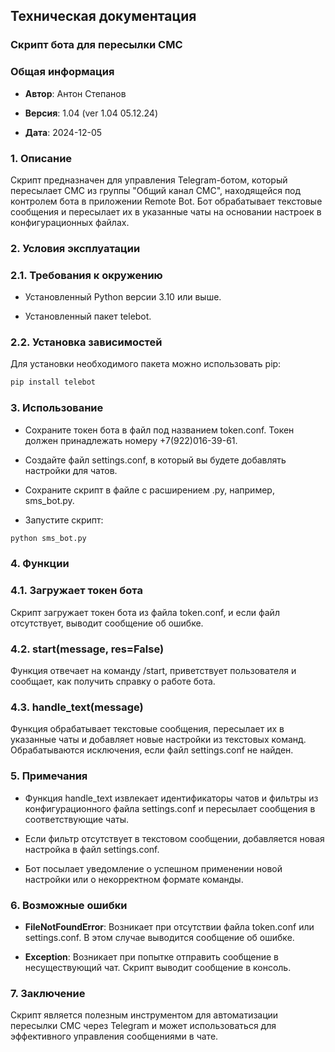 ## Техническая документация

### Скрипт бота для пересылки СМС

### Общая информация

- **Автор**: Антон Степанов

- **Версия**: 1.04 (ver 1.04 05.12.24)

- **Дата**: 2024-12-05

### 1. Описание

Скрипт предназначен для управления Telegram-ботом, который пересылает СМС из группы "Общий канал СМС", находящейся под контролем бота в приложении Remote Bot. Бот обрабатывает текстовые сообщения и пересылает их в указанные чаты на основании настроек в конфигурационных файлах.

### 2. Условия эксплуатации

### 2.1. Требования к окружению

- Установленный Python версии 3.10 или выше.

- Установленный пакет telebot.

### 2.2. Установка зависимостей

Для установки необходимого пакета можно использовать pip:

```bash
pip install telebot
```

### 3. Использование

- Сохраните токен бота в файл под названием token.conf. Токен должен принадлежать номеру +7(922)016-39-61.

- Создайте файл settings.conf, в который вы будете добавлять настройки для чатов.

- Сохраните скрипт в файле с расширением .py, например, sms_bot.py.

- Запустите скрипт:

```bash
python sms_bot.py
```

### 4. Функции

### 4.1. Загружает токен бота

Скрипт загружает токен бота из файла token.conf, и если файл отсутствует, выводит сообщение об ошибке.

### 4.2. start(message, res=False)

Функция отвечает на команду /start, приветствует пользователя и сообщает, как получить справку о работе бота.

### 4.3. handle_text(message)

Функция обрабатывает текстовые сообщения, пересылает их в указанные чаты и добавляет новые настройки из текстовых команд. Обрабатываются исключения, если файл settings.conf не найден.

### 5. Примечания

- Функция handle_text извлекает идентификаторы чатов и фильтры из конфигурационного файла settings.conf и пересылает сообщения в соответствующие чаты.

- Если фильтр отсутствует в текстовом сообщении, добавляется новая настройка в файл settings.conf.

- Бот посылает уведомление о успешном применении новой настройки или о некорректном формате команды.

### 6. Возможные ошибки

- **FileNotFoundError**: Возникает при отсутствии файла token.conf или settings.conf. В этом случае выводится сообщение об ошибке.

- **Exception**: Возникает при попытке отправить сообщение в несуществующий чат. Скрипт выводит сообщение в консоль.

### 7. Заключение

Скрипт является полезным инструментом для автоматизации пересылки СМС через Telegram и может использоваться для эффективного управления сообщениями в чате.
